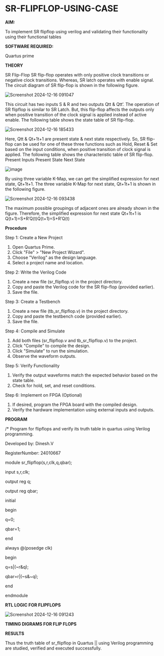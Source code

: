 # SR-FLIPFLOP-USING-CASE

**AIM:**

To implement  SR flipflop using verilog and validating their functionality using their functional tables

**SOFTWARE REQUIRED:**

Quartus prime

**THEORY**

SR Flip-Flop SR flip-flop operates with only positive clock transitions or negative clock transitions. Whereas, SR latch operates with enable signal. The circuit diagram of SR flip-flop is shown in the following figure.

![Screenshot 2024-12-16 091047](https://github.com/user-attachments/assets/e66765c9-56fc-4ed2-bcfb-6b7e51117b6b)


This circuit has two inputs S & R and two outputs Qtt & Qtt’. The operation of SR flipflop is similar to SR Latch. But, this flip-flop affects the outputs only when positive transition of the clock signal is applied instead of active enable. The following table shows the state table of SR flip-flop.


![Screenshot 2024-12-16 185433](https://github.com/user-attachments/assets/d3785109-36e6-4f03-9e22-678ab6575138)


 
Here, Qtt & Qt+1t+1 are present state & next state respectively. So, SR flip-flop can be used for one of these three functions such as Hold, Reset & Set based on the input conditions, when positive transition of clock signal is applied. The following table shows the characteristic table of SR flip-flop. Present Inputs Present State Next State

![image](https://github.com/naavaneetha/SR-FLIPFLOP-USING-CASE/assets/154305477/dd90d16c-aec5-4290-a586-e2346b1e9eb5)

 
By using three variable K-Map, we can get the simplified expression for next state, Qt+1t+1. The three variable K-Map for next state, Qt+1t+1 is shown in the following figure.

![Screenshot 2024-12-16 093438](https://github.com/user-attachments/assets/52a17602-6b40-4ba8-92f6-397e7d22e053)
 
The maximum possible groupings of adjacent ones are already shown in the figure. Therefore, the simplified expression for next state Qt+1t+1 is Q(t+1)=S+R′Q(t)Q(t+1)=S+R′Q(t)

**Procedure**

Step 1: Create a New Project

1. Open Quartus Prime.
2. Click "File" > "New Project Wizard".
3. Choose "Verilog" as the design language.
4. Select a project name and location.

Step 2: Write the Verilog Code

1. Create a new file (sr_flipflop.v) in the project directory.
2. Copy and paste the Verilog code for the SR flip-flop (provided earlier).
3. Save the file.

Step 3: Create a Testbench

1. Create a new file (tb_sr_flipflop.v) in the project directory.
2. Copy and paste the testbench code (provided earlier).
3. Save the file.

Step 4: Compile and Simulate
1. Add both files (sr_flipflop.v and tb_sr_flipflop.v) to the project.
2. Click "Compile" to compile the design.
3. Click "Simulate" to run the simulation.
4. Observe the waveform outputs.

Step 5: Verify Functionality

1. Verify the output waveforms match the expected behavior based on the state table.
2. Check for hold, set, and reset conditions.

Step 6: Implement on FPGA (Optional)

1. If desired, program the FPGA board with the compiled design.
2. Verify the hardware implementation using external inputs and outputs.

**PROGRAM**

/* Program for flipflops and verify its truth table in quartus using Verilog programming.

Developed by: Dinesh.V

RegisterNumber: 24010667

module sr_flipflop(s,r,clk,q,qbar);

input s,r,clk;

output reg q;

output reg qbar;

initial 

begin

q=0;

qbar=1;

end

always @(posedge clk)

begin

   q=s|(~r&q);
   
   qbar=r|(~s&~q);

end

endmodule



**RTL LOGIC FOR FLIPFLOPS**

![Screenshot 2024-12-16 091243](https://github.com/user-attachments/assets/3ef630aa-3820-4f35-926a-713ed7a2b055)

**TIMING DIGRAMS FOR FLIP FLOPS**

**RESULTS**

Thus the truth table of sr_flipflop in Quartus || using Verilog programming are studied, verified and executed successfully.
